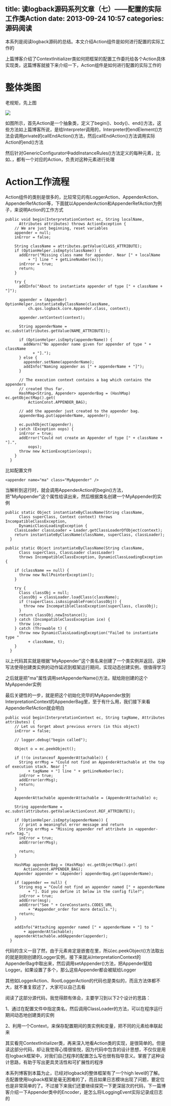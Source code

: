 title: 读logback源码系列文章（七）——配置的实际工作类Action
date: 2013-09-24 10:57
categories: 源码阅读
---
本系列是阅读logback源码的总结。本文介绍Action组件是如何进行配置的实际工作的
<!--more-->

上篇博客介绍了ContextInitializer类如何把框架的配置工作委托给各个Action具体实现类，这篇博客就接下来介绍一下，Action组件是如何进行配置的实际工作的 

# 整体类图

老规矩，先上图 

![](http://dl.iteye.com/upload/attachment/568456/1d89cae7-de54-3b72-851e-098695503af6.jpg)

如图所示，首先Action是一个抽象类，定义了begin()、body()、end()方法，这些方法如上篇博客所说，是给Interpreter调用的，Interpreter的endElement()方法会调用private的callEndAction()方法，然后callEndAction()方法调用实际Action的end()方法 

然后针对GenericConfigurator中addInstanceRules()方法定义的每种元素，比如<appender>、<appender-ref>，都有一个对应的Action，负责对这种元素进行处理 

# Action工作流程

Action组件的类别是很多的，比较常见的有LoggerAction、AppenderAction、AppenderRefAction等，下面就以AppenderAction和AppenderRefAction为例子，来说明Action的工作方式

```
public void begin(InterpretationContext ec, String localName,
      Attributes attributes) throws ActionException {
    // We are just beginning, reset variables
    appender = null;
    inError = false;

    String className = attributes.getValue(CLASS_ATTRIBUTE);
    if (OptionHelper.isEmpty(className)) {
      addError("Missing class name for appender. Near [" + localName
          + "] line " + getLineNumber(ec));
      inError = true;
      return;
    }

    try {
      addInfo("About to instantiate appender of type [" + className + "]");

      appender = (Appender) OptionHelper.instantiateByClassName(className,
          ch.qos.logback.core.Appender.class, context);

      appender.setContext(context);

      String appenderName = ec.subst(attributes.getValue(NAME_ATTRIBUTE));

      if (OptionHelper.isEmpty(appenderName)) {
        addWarn("No appender name given for appender of type " + className
            + "].");
      } else {
        appender.setName(appenderName);
        addInfo("Naming appender as [" + appenderName + "]");
      }

      // The execution context contains a bag which contains the appenders
      // created thus far.
      HashMap<String, Appender> appenderBag = (HashMap) ec.getObjectMap().get(
          ActionConst.APPENDER_BAG);

      // add the appender just created to the appender bag.
      appenderBag.put(appenderName, appender);

      ec.pushObject(appender);
    } catch (Exception oops) {
      inError = true;
      addError("Could not create an Appender of type [" + className + "].",
          oops);
      throw new ActionException(oops);
    }
  }
```

比如配置文件
```
<appender name="ma" class="MyAppender" />
```

当解析到这行时，就会调用AppenderAction的begin()方法，把"MyAppender"这个属性给读出来，然后根据类名创建一个MyAppender的实例

```
public static Object instantiateByClassName(String className,
      Class superClass, Context context) throws IncompatibleClassException,
      DynamicClassLoadingException {
    ClassLoader classLoader = Loader.getClassLoaderOfObject(context);
    return instantiateByClassName(className, superClass, classLoader);
  }
```

```
public static Object instantiateByClassName(String className,
      Class superClass, ClassLoader classLoader)
      throws IncompatibleClassException, DynamicClassLoadingException {

    if (className == null) {
      throw new NullPointerException();
    }

    try {
      Class classObj = null;
      classObj = classLoader.loadClass(className);
      if (!superClass.isAssignableFrom(classObj)) {
        throw new IncompatibleClassException(superClass, classObj);
      }
      return classObj.newInstance();
    } catch (IncompatibleClassException ice) {
      throw ice;
    } catch (Throwable t) {
      throw new DynamicClassLoadingException("Failed to instantiate type "
          + className, t);
    }
  }
```

以上代码其实就是根据"MyAppender"这个类名来创建了一个类实例并返回，这种写法使得创建类实例的动作延迟到框架运行期间，实现动态创建实例，很值得学习 

之后就是把"ma"属性调用setAppenderName()方法，赋给刚创建的这个MyAppender实例 

最后关键性的一步，就是把这个初始化完毕的MyAppender放到InterpretationContext的AppenderBag里，至于有什么用，我们接下来看AppenderRefAction就会明白

```
public void begin(InterpretationContext ec, String tagName, Attributes attributes) {
    // Let us forget about previous errors (in this object)
    inError = false;

    // logger.debug("begin called");

    Object o = ec.peekObject();

    if (!(o instanceof AppenderAttachable)) {
      String errMsg = "Could not find an AppenderAttachable at the top of execution stack. Near ["
          + tagName + "] line " + getLineNumber(ec);
      inError = true;
      addError(errMsg);
      return;
    }

    AppenderAttachable appenderAttachable = (AppenderAttachable) o;

    String appenderName = ec.subst(attributes.getValue(ActionConst.REF_ATTRIBUTE));

    if (OptionHelper.isEmpty(appenderName)) {
      // print a meaningful error message and return
      String errMsg = "Missing appender ref attribute in <appender-ref> tag.";
      inError = true;
      addError(errMsg);

      return;
    }

    HashMap appenderBag = (HashMap) ec.getObjectMap().get(
        ActionConst.APPENDER_BAG);
    Appender appender = (Appender) appenderBag.get(appenderName);

    if (appender == null) {
      String msg = "Could not find an appender named [" + appenderName
          + "]. Did you define it below in the config file?";
      inError = true;
      addError(msg);
      addError("See " + CoreConstants.CODES_URL
          + "#appender_order for more details.");
      return;
    }

    addInfo("Attaching appender named [" + appenderName + "] to "
        + appenderAttachable);
    appenderAttachable.addAppender(appender);
  }
```

代码的含义一目了然，由于<appender-ref>元素肯定是嵌套在<logger>里，所以ec.peekObject()方法取出的就是刚刚创建的Logger实例，接下来就从InterpretationContext的AppenderBag中取出来，然后调用setAppender()方法，把Appender赋给Logger。如果设置了多个<appender-ref>，那么这些Appender都会被赋给Logger 

其他如LoggerAction、RootLoggerAction的代码也是类似的，而且方法体都不大，就不重复叙述了，大家可以自己去看 

阅读了这部分源代码，我觉得颇有体会，主要学习到以下2个设计的思路： 

1、通过在配置文件中指定类名，然后调用ClassLoader的方法，可以在程序运行期间动态地创建类的实例 

2、利用一个Context，来保存配置期间的类实例和变量，把不同的元素给串联起来 

其实看完ContextInitializer类，再来深入地看Action类的实现，是很简单的。但是读这部分代码，却让我觉得心情很愉悦，因为代码中包含的设计思想，不仅仅是用在logback框架中，对我们自己程序的配置怎么写也很有指导意义。掌握了这种设计思路，有助于写出更具灵活性和可扩展性的程序 

本系列博客到本篇为止，已经对logback的整体框架有了一个high level的了解。去配置使用logback框架是毫无困难的了，而且如果日志模块出现了问题，要定位也是非常简单的了。不过接下来我们还要继续探究一下更深层次的代码，下一篇博客介绍一下Appender类中的Encoder，是怎么将ILoggingEvent实际记录成日志的